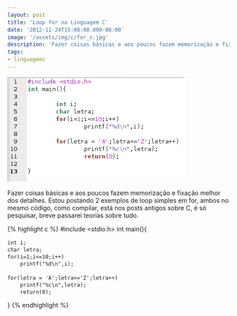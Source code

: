 ```yaml
---
layout: post
title: 'Loop for na Linguagem C'
date: '2012-11-24T15:08:00.000-08:00'
image: '/assets/img/c/for_c.jpg'
description: 'Fazer coisas básicas e aos poucos fazem memorização e fixação melhor dos detalhes.'
tags:
- linguagemc
---
```


![Loop for na Linguagem C](/assets/img/c/for_c.jpg "Loop for na Linguagem C")

Fazer coisas básicas e aos poucos fazem memorização e fixação melhor dos detalhes. Estou postando 2 exemplos de loop simples em for, ambos no mesmo código, como compilar, está nos posts antigos sobre C, é só pesquisar, breve passarei teorias sobre tudo.

{% highlight c %}
#include <stdio.h>
int main(){

    int i;
    char letra;
    for(i=1;i<=10;i++)
        printf("%d\n",i);
   
    for(letra = 'A';letra<='Z';letra++)
        printf("%c\n",letra);
        return(0);

}
{% endhighlight %}

<script async src="https://pagead2.googlesyndication.com/pagead/js/adsbygoogle.js"></script>

<!-- Informat -->
<ins class="adsbygoogle"
 style="display:block"
 data-ad-client="ca-pub-2838251107855362"
 data-ad-slot="2327980059"
 data-ad-format="auto"
 data-full-width-responsive="true"></ins>

<script>
(adsbygoogle = window.adsbygoogle || []).push({});
</script>

